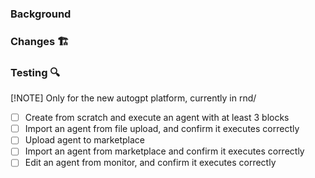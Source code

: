 ### Background

<!-- Clearly explain the need for these changes: -->

### Changes 🏗️

<!-- Concisely describe all of the changes made in this pull request: -->


### Testing 🔍
[!NOTE] 
Only for the new autogpt platform, currently in rnd/

<!--
Please confirm you have tested our critical paths
-->

- [ ] Create from scratch and execute an agent with at least 3 blocks
- [ ] Import an agent from file upload, and confirm it executes correctly
- [ ] Upload agent to marketplace
- [ ] Import an agent from marketplace and confirm it executes correctly
- [ ] Edit an agent from monitor, and confirm it executes correctly
